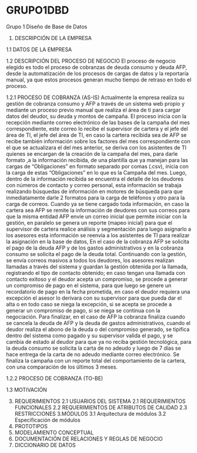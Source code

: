 # GRUPO1DBD
Grupo 1 Diseño de Base de Datos 

1. DESCRIPCIÓN DE LA EMPRESA

1.1 DATOS DE LA EMPRESA

1.2 DESCRIPCIÓN DEL PROCESO DE NEGOCIO
   El proceso de negocio elegido es todo el proceso de cobranzas de deuda consumo y deuda AFP, desde la automatización de los procesos de cargas de datos y la reportaría manual, ya que estos procesos generan mucho tiempo de retraso en todo el proceso. 

1.2.1 PROCESO DE COBRANZA (AS-IS)
      Actualmente la empresa realiza su gestión de cobranza consumo y AFP a través de un sistema web propio y mediante un proceso previo manual que realiza el área de ti para cargar datos del deudor, su deuda y montos de campaña.
El proceso inicia con la recepción mediante correo electrónico de las bases de la campaña del mes correspondiente, este correo lo recibe el supervisor de cartera y el jefe del área de TI, el jefe del área de TI, en caso la cartera recibida sea de AFP se recibe también información sobre los factores del mes correspondiente con el que se actualizara el del mes anterior, se deriva con los asistentes de TI quienes se encargan de la creación de la campaña del mes, para darle formato ,a la información recibida, de una plantilla que ya manejan para las cargas de “Obligaciones” en formato separado por comas (.csv), inicia con la carga de estas “Obligaciones” en lo que es la Campaña del mes. 
Luego, dentro de la información recibida se encuentra el detalle de los deudores con números de contacto y correo personal, esta información se trabaja realizando búsquedas de información en motores de búsqueda para que inmediatamente darle 2 formatos para la carga de teléfonos y otro para la carga de correos. Cuando ya se tiene cargado toda información, en caso la cartera sea AFP se remite la información de deudores con sus correos para que la misma entidad AFP envíe un correo inicial que permite iniciar con la gestión, en paralelo se genera un reporte (mapeo inicial) para que el supervisor de cartera realice análisis y segmentación para luego asignarlo a los asesores esta información se reenvía a los asistentes de TI para realizar la asignación en la base de datos, 
En el caso de la cobranza AFP se solicita el pago de la deuda AFP y de los gastos administrativos y en la cobranza consumo se solicita el pago de la deuda total. Continuando con la gestión, se envía correos masivos a todos los deudores, los asesores realizan llamadas a través del sistema y guardan la gestión obtenida por la llamada, registrando el tipo de contacto obtenido; en caso tengan una llamada con contacto exitoso y el deudor acepta un compromiso, se procede a generar un compromiso de pago en el sistema, para que luego se genere un recordatorio de pago en la fecha prometida, en caso el deudor requiera una excepción el asesor lo derivara con su supervisor para que pueda dar el alta o en todo caso se niega la excepción, si se acepta se procede a generar un compromiso de pago, si se niega se continua con la negociación.
Para finalizar, en el caso de AFP la cobranza finaliza cuando se cancela la deuda de AFP y la deuda de gastos administrativos, cuando el deudor realiza el abono de la deuda o del compromiso generado, se tipifica dentro del sistema como pagado y su supervisor valida el pago, y se cambia de estado al deudor para que ya no reciba gestión tecnológica, para la deuda consumo se solicita la carta de no adeudo y luego de 7 días se hace entrega de la carta de no adeudo mediante correo electrónico.
Se finaliza la campaña con un reporte total del comportamiento de la cartera, con una comparación de los últimos 3 meses.

1.2.2 PROCESO DE COBRANZA (TO-BE)

1.3 MOTIVACIÓN

3. REQUERIMIENTOS
2.1 USUARIOS DEL SISTEMA
2.1 REQUERIMIENTOS FUNCIONALES
2.2 REQUERIMIENTOS DE ATRIBUTOS DE CALIDAD
2.3 RESTRICCIONES 
3.MÓDULOS
3.1 Arquitectura de módulos
3.2 Especificación de módulos
8. PROTOTIPOS
9. MODELAMIENTO CONCEPTUAL
10. DOCUMENTACIÓN DE RELACIONES Y REGLAS DE NEGOCIO
11. DICCIONARIO DE DATOS
